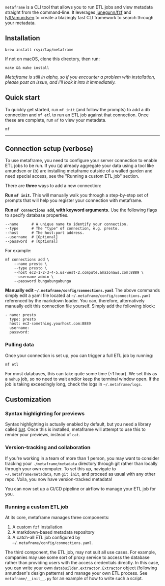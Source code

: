 `metaframe` is a CLI tool that allows you to run ETL jobs and view metadata straight from the command-line. It leverages [junegunn/fzf](https://github.com/junegunn/fzf) and [lyft/amundsen](https://github.com/lyft/amundsen) to create a blazingly fast CLI framework to search through your metadata.

## Installation

```
brew install rsyi/tap/metaframe
```

If not on macOS, clone this directory, then run:

```
make && make install
```

*Metaframe is still in alpha, so if you encounter a problem with installation, please post an issue, and I'll look it into it immediately.*

## Quick start
To quickly get started, run `mf init` (and follow the prompts) to add a db connection and `mf etl` to run an ETL job against that connection. Once these are complete, run `mf` to view your metadata.

```
mf
```

-----

## Connection setup (verbose)
To use metaframe, you need to configure your server connection to enable ETL jobs to be run. If you (a) already aggregate your data using a tool like amundsen or (b) are installing metaframe outside of a walled garden and need special access, see the "Running a custom ETL job" section.

There are **three** ways to add a new connection:

**Run `mf init`.**
This will manually walk you through a step-by-step set of prompts that will help you register your connection with metaframe.

**Run `mf connections add`, with keyword arguments.**
Use the following flags to specify database properties.

```
--name      # A unique name to identify your connection.
--type      # The "type" of connection, e.g. presto.
--host      # The host:port address.
--username  # [Optional]
--password  # [Optional]
```

For example:

```
mf connections add \
    --name presto \
    --type presto \
    --host ec2-1-2-3-4-5.us-west-2.compute.amazonaws.com:8889 \
    --username admin \
    --password bungabungabunga
```

**Manually edit `~/.metaframe/config/connections.yaml`**
The above commands simply edit a yaml file located at `~/.metaframe/config/connections.yaml` referenced by the markdown loader. You can, therefore, alternatively manually edit this connection file yourself. Simply add the following block:

```
- name: presto
  type: presto
  host: ec2-something.yourhost.com:8889
  username:
  password:
```

### Pulling data
Once your connection is set up, you can trigger a full ETL job by running:
```
mf etl
```
For most databases, this can take quite some time (~1 hour). We set this as a `nohup` job, so no need to wait and/or keep the terminal window open. If the job is taking exceedingly long, check the logs in `~/.metaframe/logs`.

## Customization

### Syntax highlighting for previews
Syntax highlighting is actually enabled by default, but you need a library called [bat](https://github.com/sharkdp/bat). Once this is installed, metaframe will attempt to use this to render your previews, instead of `cat`.

### Version-tracking and collaboration
If you're working in a team of more than 1 person, you may want to consider tracking your `./metaframe/metadata` directory through git rather than locally through your own computer.
To set this up, navigate to `~/.metaframe/metadata`, run `git init`, and proceed as usual with any other repo. Voila, you now have version-tracked metadata!

You can now set up a CI/CD pipeline or airflow to manage your ETL job for you.

### Running a custom ETL job
At its core, metaframe manages three components:

1. A custom `fzf` installation
2. A markdown-based metadata repository
3. A catch-all ETL job configured by `~/.metaframe/config/connections.yaml`.

The third component, the ETL job, may not suit all use cases. For example, companies may use some sort of proxy service to access the database rather than providing users with the access credentials directly. In this case, you can write your own `databuilder.extractor.Extractor` object (following amundsen's design patterns) and manage your own ETL process. See `metaframe/__init__.py` for an example of how to write such a script.

